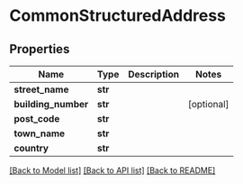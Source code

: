 # CommonStructuredAddress

## Properties
Name | Type | Description | Notes
------------ | ------------- | ------------- | -------------
**street_name** | **str** |  | 
**building_number** | **str** |  | [optional] 
**post_code** | **str** |  | 
**town_name** | **str** |  | 
**country** | **str** |  | 

[[Back to Model list]](../README.md#documentation-for-models) [[Back to API list]](../README.md#documentation-for-api-endpoints) [[Back to README]](../README.md)



